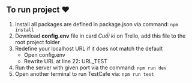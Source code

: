 ## To run project :heart:
1. Install all packages are defined in package.json via command: `npm install`
2. Download **config.env** file in card *Cuối kì* on Trello, add this file to the root project folder
3. Redefine your localhost URL if it does not match the default
   - Open config.env
   - Rewrite URL at line 22: URL_TEST  
5. Run the server with given port via the command: `npm run dev`
6. Open another terminal to run TestCafe via: `npm run test`
